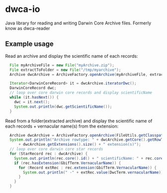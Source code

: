 dwca-io
===========

Java library for reading and writing Darwin Core Archive files.
Formerly know as dwca-reader

## Example usage

Read an archive and display the scientific name of each records:
```java
  File myArchiveFile = new File("myArchive.zip");
  File extractToFolder = new File("/tmp/myarchive");
  Archive dwcArchive = ArchiveFactory.openArchive(myArchiveFile, extractToFolder);

  Iterator<DarwinCoreRecord> it = dwcArchive.iteratorDwc();
  DarwinCoreRecord dwc;
  // loop over core darwin core records and display scientificName
  while (it.hasNext()) {
    dwc = it.next();
    System.out.println(dwc.getScientificName());
  }
```

Read from a folder(extracted archive) and display the scientific name of each records + vernacular name(s) from the extension:
```java
  Archive dwcArchive = ArchiveFactory.openArchive(FileUtils.getClasspathFile("archive-dwc"));
  System.out.println("Archive rowtype: " + dwcArchive.getCore().getRowType() + ", "
      + dwcArchive.getExtensions().size() + " extension(s)");
  // loop over core darwin core star records
  for (StarRecord rec : dwcArchive) {
    System.out.println(rec.core().id() + " scientificName: " + rec.core().value(DwcTerm.scientificName));
    if (rec.hasExtension(GbifTerm.VernacularName)) {
      for (Record extRec : rec.extension(GbifTerm.VernacularName)) {
        System.out.println(" -" + extRec.value(DwcTerm.vernacularName));
      }
    }
  }
```
